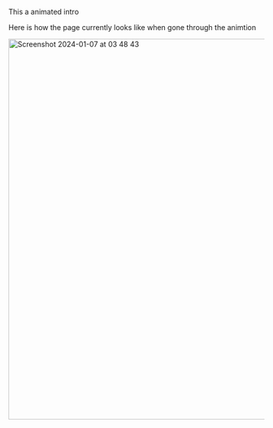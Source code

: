 This a animated intro 

Here is how the page currently looks like when gone through the animtion

<img width="750" alt="Screenshot 2024-01-07 at 03 48 43" src="https://github.com/BradLad1/Animated-intro/assets/148502451/d573ca85-a60b-4b82-8067-eb822f401fd1">

